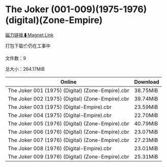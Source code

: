 # The Joker (001-009)(1975-1976)(digital)(Zone-Empire)

[磁力链接⬇Magnet Link](magnet:?xt=urn:btih:220ebc75a7ca8cdfc6cd767201350fdf94d6391a&dn=The%20Joker%20%28001-009%29%281975-1976%29%28digital%29%28Zone-Empire%29)

打包下载📦仍在工事中

文件数：9

总大小：264.17MiB

Online | Download
--- | ---
The Joker 001 (1975) (Digital) (Zone-Empire).cbr | 38.75MiB
The Joker 002 (1975) (Digital) (Zone-Empire).cbr | 39.74MiB
The Joker 003 (1975) (Digital-Empire).cbr | 23.59MiB
The Joker 004 (1975) (Digital-Empire).cbr | 22.70MiB
The Joker 005 (1976) (Digital) (Zone-Empire).cbr | 40.79MiB
The Joker 006 (1976) (Digital) (Zone-Empire).cbr | 23.07MiB
The Joker 007 (1976) (Digital) (Zone-Empire).cbr | 27.23MiB
The Joker 008 (1976) (Digital-Empire).cbr | 23.01MiB
The Joker 009 (1976) (Digital) (Zone-Empire).cbr | 25.31MiB